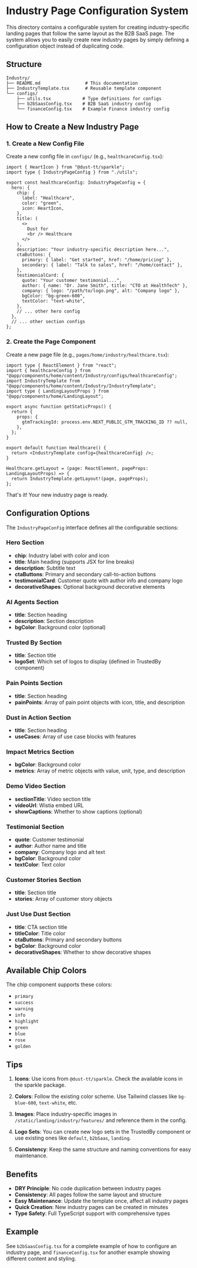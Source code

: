 # Industry Page Configuration System

This directory contains a configurable system for creating industry-specific landing pages that follow the same layout as the B2B SaaS page. The system allows you to easily create new industry pages by simply defining a configuration object instead of duplicating code.

## Structure

```
Industry/
├── README.md                 # This documentation
├── IndustryTemplate.tsx      # Reusable template component
└── configs/
    ├── utils.tsx            # Type definitions for configs
    ├── b2bSaasConfig.tsx    # B2B SaaS industry config
    └── financeConfig.tsx    # Example Finance industry config
```

## How to Create a New Industry Page

### 1. Create a New Config File

Create a new config file in `configs/` (e.g., `healthcareConfig.tsx`):

```tsx
import { HeartIcon } from "@dust-tt/sparkle";
import type { IndustryPageConfig } from "./utils";

export const healthcareConfig: IndustryPageConfig = {
  hero: {
    chip: {
      label: "Healthcare",
      color: "green",
      icon: HeartIcon,
    },
    title: (
      <>
        Dust for
        <br /> Healthcare
      </>
    ),
    description: "Your industry-specific description here...",
    ctaButtons: {
      primary: { label: "Get started", href: "/home/pricing" },
      secondary: { label: "Talk to sales", href: "/home/contact" },
    },
    testimonialCard: {
      quote: "Your customer testimonial...",
      author: { name: "Dr. Jane Smith", title: "CTO at HealthTech" },
      company: { logo: "/path/to/logo.png", alt: "Company logo" },
      bgColor: "bg-green-600",
      textColor: "text-white",
    },
    // ... other hero config
  },
  // ... other section configs
};
```

### 2. Create the Page Component

Create a new page file (e.g., `pages/home/industry/healthcare.tsx`):

```tsx
import type { ReactElement } from "react";
import { healthcareConfig } from "@app/components/home/content/Industry/configs/healthcareConfig";
import IndustryTemplate from "@app/components/home/content/Industry/IndustryTemplate";
import type { LandingLayoutProps } from "@app/components/home/LandingLayout";

export async function getStaticProps() {
  return {
    props: {
      gtmTrackingId: process.env.NEXT_PUBLIC_GTM_TRACKING_ID ?? null,
    },
  };
}

export default function Healthcare() {
  return <IndustryTemplate config={healthcareConfig} />;
}

Healthcare.getLayout = (page: ReactElement, pageProps: LandingLayoutProps) => {
  return IndustryTemplate.getLayout!(page, pageProps);
};
```

That's it! Your new industry page is ready.

## Configuration Options

The `IndustryPageConfig` interface defines all the configurable sections:

### Hero Section

- **chip**: Industry label with color and icon
- **title**: Main heading (supports JSX for line breaks)
- **description**: Subtitle text
- **ctaButtons**: Primary and secondary call-to-action buttons
- **testimonialCard**: Customer quote with author info and company logo
- **decorativeShapes**: Optional background decorative elements

### AI Agents Section

- **title**: Section heading
- **description**: Section description
- **bgColor**: Background color (optional)

### Trusted By Section

- **title**: Section title
- **logoSet**: Which set of logos to display (defined in TrustedBy component)

### Pain Points Section

- **title**: Section heading
- **painPoints**: Array of pain point objects with icon, title, and description

### Dust in Action Section

- **title**: Section heading
- **useCases**: Array of use case blocks with features

### Impact Metrics Section

- **bgColor**: Background color
- **metrics**: Array of metric objects with value, unit, type, and description

### Demo Video Section

- **sectionTitle**: Video section title
- **videoUrl**: Wistia embed URL
- **showCaptions**: Whether to show captions (optional)

### Testimonial Section

- **quote**: Customer testimonial
- **author**: Author name and title
- **company**: Company logo and alt text
- **bgColor**: Background color
- **textColor**: Text color

### Customer Stories Section

- **title**: Section title
- **stories**: Array of customer story objects

### Just Use Dust Section

- **title**: CTA section title
- **titleColor**: Title color
- **ctaButtons**: Primary and secondary buttons
- **bgColor**: Background color
- **decorativeShapes**: Whether to show decorative shapes

## Available Chip Colors

The chip component supports these colors:

- `primary`
- `success`
- `warning`
- `info`
- `highlight`
- `green`
- `blue`
- `rose`
- `golden`

## Tips

1. **Icons**: Use icons from `@dust-tt/sparkle`. Check the available icons in the sparkle package.

2. **Colors**: Follow the existing color scheme. Use Tailwind classes like `bg-blue-600`, `text-white`, etc.

3. **Images**: Place industry-specific images in `/static/landing/industry/features/` and reference them in the config.

4. **Logo Sets**: You can create new logo sets in the TrustedBy component or use existing ones like `default`, `b2bSaas`, `landing`.

5. **Consistency**: Keep the same structure and naming conventions for easy maintenance.

## Benefits

- **DRY Principle**: No code duplication between industry pages
- **Consistency**: All pages follow the same layout and structure
- **Easy Maintenance**: Update the template once, affect all industry pages
- **Quick Creation**: New industry pages can be created in minutes
- **Type Safety**: Full TypeScript support with comprehensive types

## Example

See `b2bSaasConfig.tsx` for a complete example of how to configure an industry page, and `financeConfig.tsx` for another example showing different content and styling.
